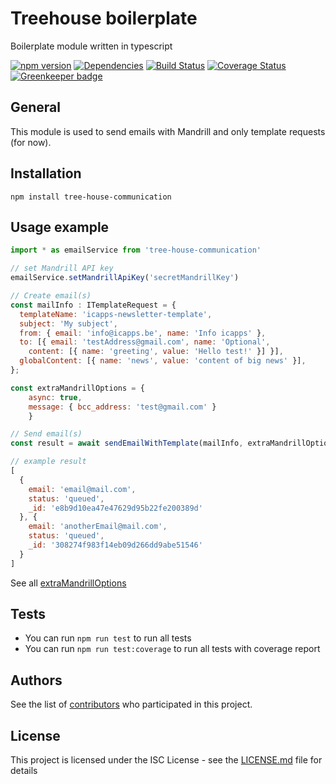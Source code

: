 # Treehouse boilerplate

Boilerplate module written in typescript

[![npm version](https://badge.fury.io/js/tree-house-communication.svg)](https://badge.fury.io/js/tree-house-communication)
[![Dependencies](https://david-dm.org/icapps/tree-house-communication.svg)](https://david-dm.org/icapps/tree-house-communication.svg)
[![Build Status](https://travis-ci.org/icapps/tree-house-communication.svg?branch=master)](https://travis-ci.org/icapps/tree-house-communication)
[![Coverage Status](https://coveralls.io/repos/github/icapps/tree-house-communication/badge.svg)](https://coveralls.io/github/icapps/tree-house-communication) [![Greenkeeper badge](https://badges.greenkeeper.io/icapps/tree-house-communication.svg)](https://greenkeeper.io/)

## General

This module is used to send emails with Mandrill and only template requests (for now).

## Installation

```shell
npm install tree-house-communication
```

## Usage example

```javascript
import * as emailService from 'tree-house-communication'

// set Mandrill API key
emailService.setMandrillApiKey('secretMandrillKey')

// Create email(s)
const mailInfo : ITemplateRequest = {
  templateName: 'icapps-newsletter-template',
  subject: 'My subject',
  from: { email: 'info@icapps.be', name: 'Info icapps' },
  to: [{ email: 'testAddress@gmail.com', name: 'Optional',
    content: [{ name: 'greeting', value: 'Hello test!' }] }],
  globalContent: [{ name: 'news', value: 'content of big news' }],
};

const extraMandrillOptions = {
    async: true,
    message: { bcc_address: 'test@gmail.com' }
    }

// Send email(s)
const result = await sendEmailWithTemplate(mailInfo, extraMandrillOptions);

// example result
[
  {
    email: 'email@mail.com',
    status: 'queued',
    _id: 'e8b9d10ea47e47629d95b22fe200389d'
  }, {
    email: 'anotherEmail@mail.com',
    status: 'queued',
    _id: '308274f983f14eb09d266dd9abe51546'
  }
]
```

See all [extraMandrillOptions](https://mandrillapp.com/api/docs/messages.JSON.html#method=send-template)

## Tests

- You can run `npm run test` to run all tests
- You can run `npm run test:coverage` to run all tests with coverage report

## Authors

See the list of [contributors](https://github.com/icapps/tree-house-communication/contributors) who participated in this project.

## License

This project is licensed under the ISC License - see the [LICENSE.md](LICENSE.md) file for details
